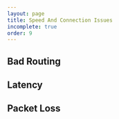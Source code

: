 ```yaml
---
layout: page
title: Speed And Connection Issues
incomplete: true
order: 9
---
```


## Bad Routing

## Latency

## Packet Loss
